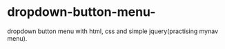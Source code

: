 # dropdown-button-menu-
dropdown button menu  with html, css and simple jquery(practising mynav menu).
